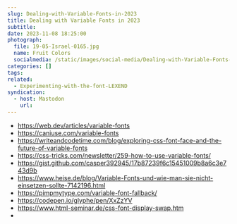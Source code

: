 ```yaml
---
slug: Dealing-with-Variable-Fonts-in-2023
title: Dealing with Variable Fonts in 2023
subtitle: 
date: 2023-11-08 18:25:00
photograph:
  file: 19-05-Israel-0165.jpg
  name: Fruit Colors
  socialmedia: /static/images/social-media/Dealing-with-Variable-Fonts-in-2023.png
categories: []
tags: 
related:
  - Experimenting-with-the-font-LEXEND
syndication:
  - host: Mastodon
    url:
---
```



<!-- more -->

- https://web.dev/articles/variable-fonts
- https://caniuse.com/variable-fonts
- https://writeandcodetime.com/blog/exploring-css-font-face-and-the-future-of-variable-fonts
- https://css-tricks.com/newsletter/259-how-to-use-variable-fonts/
- https://gist.github.com/casper392945/17b87239f6c15451009b8a6c3e743d9b
- https://www.heise.de/blog/Variable-Fonts-und-wie-man-sie-nicht-einsetzen-sollte-7142196.html
- https://pimpmytype.com/variable-font-fallback/
- https://codepen.io/glyphe/pen/XxZzYV
- https://www.html-seminar.de/css-font-display-swap.htm
- 